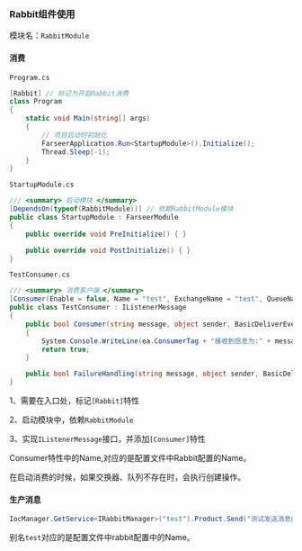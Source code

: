 ### Rabbit组件使用
模块名：`RabbitModule`

#### 消费
`Program.cs`
```c#
[Rabbit] // 标记为开启Rabbit消费
class Program
{
    static void Main(string[] args)
    {
        // 项目启动时初始化
        FarseerApplication.Run<StartupModule>().Initialize();
        Thread.Sleep(-1);
    }
}
```
`StartupModule.cs`
```c#
/// <summary> 启动模块 </summary>
[DependsOn(typeof(RabbitModule))] // 依赖RabbitModule模块
public class StartupModule : FarseerModule
{
    public override void PreInitialize() { }

    public override void PostInitialize() { }
}
```
`TestConsumer.cs`
```c#
/// <summary> 消费客户端 </summary>
[Consumer(Enable = false, Name = "test", ExchangeName = "test", QueueName = "test", ExchangeType = eumExchangeType.fanout, DlxExchangeName = "DeadLetter")]
public class TestConsumer : IListenerMessage
{
    public bool Consumer(string message, object sender, BasicDeliverEventArgs ea)
    {
        System.Console.WriteLine(ea.ConsumerTag + "接收到信息为:" + message);
        return true;
    }

    public bool FailureHandling(string message, object sender, BasicDeliverEventArgs ea) => throw new NotImplementedException();
}
```

1、需要在入口处，标记`[Rabbit]`特性

2、启动模块中，依赖`RabbitModule`

3、实现`IListenerMessage`接口，并添加`[Consumer]`特性

Consumer特性中的Name,对应的是配置文件中Rabbit配置的Name。

在启动消费的时候，如果交换器、队列不存在时，会执行创建操作。

#### 生产消息
```c#
IocManager.GetService<IRabbitManager>("test").Product.Send("测试发送消息内容");
```
别名`test`对应的是配置文件中rabbit配置中的Name。